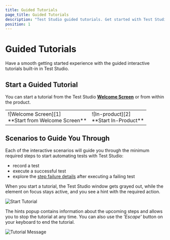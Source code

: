 ```yaml
---
title: Guided Tutorials
page_title: Guided Tutorials
description: "Test Studio guided tutorials. Get started with Test Studio with interactive guided tutorials. "
position: 1
---
```

# Guided Tutorials

Have a smooth getting started experience with the guided interactive tutorials built-in in Test Studio.

## Start a Guided Tutorial

You can start a tutorial from the Test Studio [**Welcome Screen**](/automated-tests/customize-project/welcome-screen#get-started) or from within the product.

<table id="no-table">
<tr>
<td>![Welcome Screen][1]<br>**Start from Welcome Screen**</td>
<td>![In-product][2]<br>**Start In-Product**</td>
<tr>
<table>

## Scenarios to Guide You Through

Each of the interactive scenarios will guide you through the minimum required steps to start automating tests with Test Studio:

- record a test
- execute a successful test
- explore the [step failure details]() after executing a failing test

When you start a tutorial, the Test Studio window gets grayed out, while the element on focus stays active, and you see a hint with the required action.

![Start Tutorial][3]

The hints popup contains information about the upcoming steps and allows you to stop the tutorial at any time. You can also use the *'Escape'* button on your keyboard to end the tutorial.

![Tutorial Message][4]

[1]: /img/automated-tests/customize-project/guided-tutorials/fig1.png
[2]: /img/automated-tests/customize-project/guided-tutorials/fig2.png
[3]: /img/automated-tests/customize-project/guided-tutorials/fig3.png
[4]: /img/automated-tests/customize-project/guided-tutorials/fig4.png
